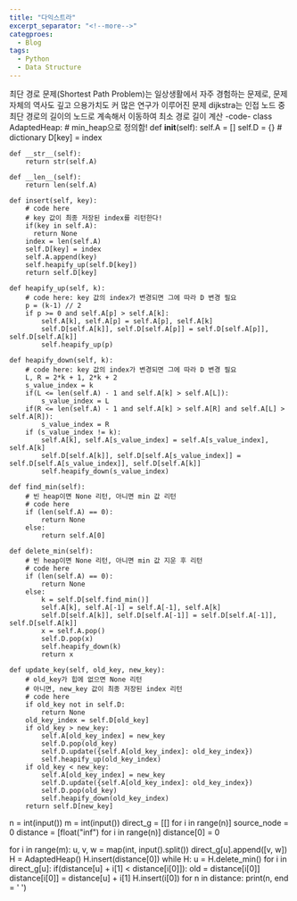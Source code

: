 ```yaml
---
title: "다익스트라"
excerpt_separator: "<!--more-->"
categproes:
  - Blog
tags:
  - Python
  - Data Structure
---
```


최단 경로 문제(Shortest Path Problem)는 일상생활에서 자주 경험하는 문제로, 문제 자체의 역사도 깊고 으용가치도 커 많은 연구가 이루어진 문제
dijkstra는 인접 노드 중 최단 경로의 길이의 노드로 계속해서 이동하여 최소 경로 길이 계산
-code-
class AdaptedHeap: # min_heap으로 정의함!
def **init**(self):
self.A = []
self.D = {} # dictionary D[key] = index

    def __str__(self):
        return str(self.A)

    def __len__(self):
        return len(self.A)

    def insert(self, key):
        # code here
        # key 값이 최종 저장된 index를 리턴한다!
        if(key in self.A):
          return None
        index = len(self.A)
        self.D[key] = index
        self.A.append(key)
        self.heapify_up(self.D[key])
        return self.D[key]

    def heapify_up(self, k):
        # code here: key 값의 index가 변경되면 그에 따라 D 변경 필요
        p = (k-1) // 2
        if p >= 0 and self.A[p] > self.A[k]:
            self.A[k], self.A[p] = self.A[p], self.A[k]
            self.D[self.A[k]], self.D[self.A[p]] = self.D[self.A[p]], self.D[self.A[k]]
            self.heapify_up(p)

    def heapify_down(self, k):
        # code here: key 값의 index가 변경되면 그에 따라 D 변경 필요
        L, R = 2*k + 1, 2*k + 2
        s_value_index = k
        if(L <= len(self.A) - 1 and self.A[k] > self.A[L]):
            s_value_index = L
        if(R <= len(self.A) - 1 and self.A[k] > self.A[R] and self.A[L] > self.A[R]):
            s_value_index = R
        if (s_value_index != k):
            self.A[k], self.A[s_value_index] = self.A[s_value_index], self.A[k]
            self.D[self.A[k]], self.D[self.A[s_value_index]] = self.D[self.A[s_value_index]], self.D[self.A[k]]
            self.heapify_down(s_value_index)

    def find_min(self):
        # 빈 heap이면 None 리턴, 아니면 min 값 리턴
        # code here
        if (len(self.A) == 0):
            return None
        else:
            return self.A[0]

    def delete_min(self):
        # 빈 heap이면 None 리턴, 아니면 min 값 지운 후 리턴
        # code here
        if (len(self.A) == 0):
            return None
        else:
            k = self.D[self.find_min()]
            self.A[k], self.A[-1] = self.A[-1], self.A[k]
            self.D[self.A[k]], self.D[self.A[-1]] = self.D[self.A[-1]], self.D[self.A[k]]
            x = self.A.pop()
            self.D.pop(x)
            self.heapify_down(k)
            return x

    def update_key(self, old_key, new_key):
        # old_key가 힙에 없으면 None 리턴
        # 아니면, new_key 값이 최종 저장된 index 리턴
        # code here
        if old_key not in self.D:
            return None
        old_key_index = self.D[old_key]
        if old_key > new_key:
            self.A[old_key_index] = new_key
            self.D.pop(old_key)
            self.D.update({self.A[old_key_index]: old_key_index})
            self.heapify_up(old_key_index)
        if old_key < new_key:
            self.A[old_key_index] = new_key
            self.D.update({self.A[old_key_index]: old_key_index})
            self.D.pop(old_key)
            self.heapify_down(old_key_index)
        return self.D[new_key]

n = int(input())
m = int(input())
direct_g = [[] for i in range(n)]
source_node = 0
distance = [float("inf") for i in range(n)]
distance[0] = 0

for i in range(m):
u, v, w = map(int, input().split())
direct_g[u].append([v, w])
H = AdaptedHeap()
H.insert(distance[0])
while H:
u = H.delete_min()
for i in direct_g[u]:
if(distance[u] + i[1] < distance[i[0]]):
old = distance[i[0]]
distance[i[0]] = distance[u] + i[1]
H.insert(i[0])
for n in distance:
print(n, end = ' ')
